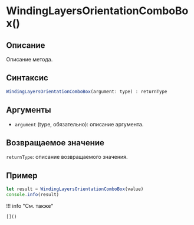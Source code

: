 # WindingLayersOrientationComboBox()

## Описание
Описание метода.

## Синтаксис
```javascript
WindingLayersOrientationComboBox(argument: type) : returnType
```

## Аргументы
- `argument` (type, обязательно): описание аргумента.

## Возвращаемое значение
`returnType`: описание возвращаемого значения.

## Пример
```javascript linenums="1"
let result = WindingLayersOrientationComboBox(value)
console.info(result)
```

!!! info "См. также"

    []()

